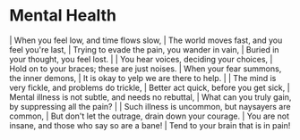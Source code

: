 Mental Health
=============

| When you feel low, and time flows slow,
| The world moves fast, and you feel you\'re last,
| Trying to evade the pain, you wander in vain,
| Buried in your thought, you feel lost.
| 
| You hear voices, deciding your choices,
| Hold on to your braces; these are just noises.
| When your fear summons, the inner demons,
| It is okay to yelp we are there to help.
| 
| The mind is very fickle, and problems do trickle,
| Better act quick, before you get sick,
| Mental illness is not subtle, and needs no rebuttal,
| What can you truly gain, by suppressing all the pain?
| 
| Such illness is uncommon, but naysayers are common,
| But don\'t let the outrage, drain down your courage.
| You are not insane, and those who say so are a bane!
| Tend to your brain that is in pain!
